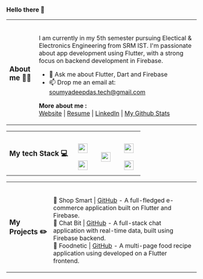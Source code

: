 ### Hello there 👋
<!--
### More about me ⚡

- **Here's a better way to learn more about me. Fire🔥 up your TERMINAL and hit enter on the following command:**

- **NOW**, if you are curious as to how that happened, there's a repository down there that **TELLS** you just that.😁

### 📜 License

Yeah don't WORRY about it. To my best possible extent under law, I have waived all copyright and related or neighboring rights to this work. So, Fork away!! -->

<table>
<tr>
<td>
<h3>About me 👨‍💻</h3>
</td>
<td>
<br/>

I am currently in my 5th semester pursuing Electical & Electronics Engineering from SRM IST. I'm passionate about app development using Flutter, with a strong focus on backend development in Firebase.
<br/>

- 💬 Ask me about Flutter, Dart and Firebase<br/>
- 📫 Drop me an email at: [soumyadeepdas.tech@gmail.com](soumyadeepdas.tech@gmail.com)<br/>

<b>More about me :</b><br>
[Website]() | [Resume]() | [LinkedIn](https://www.linkedin.com/in/soumya0021/) | [My Github Stats](https://profile-summary-for-github.com/user/soumyadeep6845)

</td>
</tr>
</table>
<table>
<tr>
<td>
<h3>My tech Stack 💻</h3>
</td>
<td>
<br>
<img style="margin: 10px" src="https://img.shields.io/badge/Flutter-%2302569B.svg?style=for-the-badge&logo=Flutter&logoColor=white" height="25" />
<br>
<img style="margin: 10px" src="https://img.shields.io/badge/dart-%230175C2.svg?style=for-the-badge&logo=dart&logoColor=white" height="25" />
<br>
</td>
<td>
<br>
<img style="margin: 10px" src="https://img.shields.io/badge/firebase-%23039BE5.svg?style=for-the-badge&logo=firebase" height="25" />
<br>
<!-- <img style="margin: 10px" src="https://img.shields.io/badge/-Express-success?style=for-the-badge&logo=Express&logoColor=white" height="25" />
<br> -->
</td>
<td>
<br>
<img style="margin: 10px" src="https://img.shields.io/badge/c++-%2300599C.svg?style=for-the-badge&logo=c%2B%2B&logoColor=white" height="25" />
<br>
<img style="margin: 10px" src="https://img.shields.io/badge/markdown-%23000000.svg?style=for-the-badge&logo=markdown&logoColor=white" height="25" />
<br>
</td>
</tr>
</table>
<table>
<tr>
<td>
<h3>My Projects ✏️</h3>
</td>
<td>
<br>

🛒 Shop Smart | [GitHub]() - A full-fledged e-commerce application built on Flutter and Firebase.<br>
💭 Chat Bit | [GitHub]() - A full-stack chat application with real-time data, built using Firebase backend.<br>
🍴 Foodnetic | [GitHub]() - A multi-page food recipe application using developed on a Flutter frontend.<br>
</td>
</tr>
</table>
